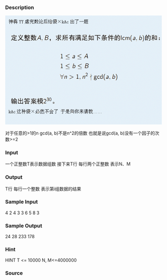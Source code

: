 
### Description
![](/JudgeOnline/upload/201204/fa(1).jpg)
<!--StartFragment -->
对于任意的>1的n gcd(a, b)不是n^2的倍数
也就是说gcd(a, b)没有一个因子的次数>=2

### Input
一个正整数T表示数据组数
接下来T行 每行两个正整数 表示N、M
### Output
T行 每行一个整数 表示第i组数据的结果
### Sample Input
4
2 4
3 3
6 5
8 3

### Sample Output
24
28
233
178

### Hint
HINT
T <= 10000
N, M<=4000000
### Source
